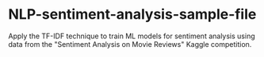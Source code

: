 # NLP-sentiment-analysis-sample-file
Apply the TF-IDF technique to train ML models for sentiment analysis using data from the "Sentiment Analysis on Movie Reviews" Kaggle competition.
